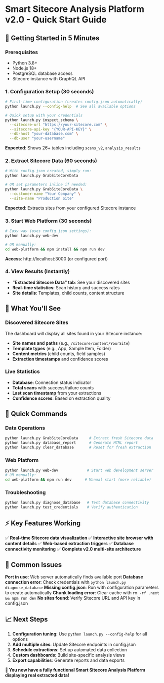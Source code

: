 # Smart Sitecore Analysis Platform v2.0 - Quick Start Guide

## 🚀 Getting Started in 5 Minutes

### Prerequisites
- Python 3.8+
- Node.js 18+
- PostgreSQL database access
- Sitecore instance with GraphQL API

### 1. Configuration Setup (30 seconds)
```bash
# First-time configuration (creates config.json automatically)
python launch.py --config-help  # See all available options

# Quick setup with your credentials
python launch.py inspect_schema \
  --sitecore-url "https://your-sitecore.com" \
  --sitecore-api-key "{YOUR-API-KEY}" \
  --db-host "your-database.com" \
  --db-user "your-username"
```
**Expected**: Shows 26+ tables including `scans_v2`, `analysis_results`

### 2. Extract Sitecore Data (60 seconds)
```bash
# With config.json created, simply run:
python launch.py GrabSiteCoreData

# OR set parameters inline if needed:
python launch.py GrabSiteCoreData \
  --customer-name "Your Company" \
  --site-name "Production Site"
```
**Expected**: Extracts sites from your configured Sitecore instance

### 3. Start Web Platform (30 seconds)
```bash
# Easy way (uses config.json settings):
python launch.py web-dev

# OR manually:
cd web-platform && npm install && npm run dev
```
**Access**: http://localhost:3000 (or configured port)

### 4. View Results (Instantly)
- **"Extracted Sitecore Data" tab**: See your discovered sites
- **Real-time statistics**: Scan history and success rates
- **Site details**: Templates, child counts, content structure

## 🎯 What You'll See

### Discovered Sitecore Sites
The dashboard will display all sites found in your Sitecore instance:
- **Site names and paths** (e.g., `/sitecore/content/YourSite`)
- **Template types** (e.g., App, Sample Item, Folder)
- **Content metrics** (child counts, field samples)
- **Extraction timestamps** and confidence scores

### Live Statistics
- **Database**: Connection status indicator
- **Total scans** with success/failure counts
- **Last scan timestamp** from your extractions
- **Confidence scores**: Based on extraction quality

## 🔧 Quick Commands

### Data Operations
```bash
python launch.py GrabSiteCoreData     # Extract fresh Sitecore data
python launch.py database_report      # Generate HTML report
python launch.py clear_database       # Reset for fresh extraction
```

### Web Platform
```bash
python launch.py web-dev             # Start web development server
# OR manually:
cd web-platform && npm run dev      # Manual start (more reliable)
```

### Troubleshooting
```bash
python launch.py diagnose_database   # Test database connectivity
python launch.py test_credentials    # Verify authentication
```

## ⚡ Key Features Working

✅ **Real-time Sitecore data visualization**
✅ **Interactive site browser with content details**
✅ **Web-based extraction triggers**
✅ **Database connectivity monitoring**
✅ **Complete v2.0 multi-site architecture**

## 🐛 Common Issues

**Port in use**: Web server automatically finds available port
**Database connection error**: Check credentials with `python launch.py diagnose_database`
**Missing config.json**: Run with configuration parameters to create automatically
**Chunk loading error**: Clear cache with `rm -rf .next && npm run dev`
**No sites found**: Verify Sitecore URL and API key in config.json

## 📈 Next Steps

1. **Configuration tuning**: Use `python launch.py --config-help` for all options
2. **Add multiple sites**: Update Sitecore endpoints in config.json
3. **Schedule extractions**: Set up automated data collection
4. **Custom dashboards**: Build site-specific analysis views
5. **Export capabilities**: Generate reports and data exports

**🎉 You now have a fully functional Smart Sitecore Analysis Platform displaying real extracted data!**